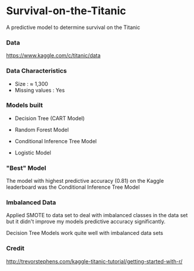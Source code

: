 # Survival-on-the-Titanic
A predictive model to determine survival on the Titanic

### Data
https://www.kaggle.com/c/titanic/data

### Data Characteristics

* Size : &asymp; 1,300
* Missing values : Yes

### Models built

* Decision Tree (CART Model)

* Random Forest Model

* Conditional Inference Tree Model

* Logistic Model

### "Best" Model
The model with highest predictive accuracy (0.81) on the Kaggle leaderboard was the Conditional Inference Tree Model

### Imbalanced Data
Applied SMOTE to data set to deal with imbalanced classes in the data set but it didn't improve my models predictive accuracy significantly. 

Decision Tree Models work quite well with imbalanced data sets

### Credit
http://trevorstephens.com/kaggle-titanic-tutorial/getting-started-with-r/
